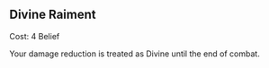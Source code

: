 ## Divine Raiment

Cost: 4 Belief

Your damage reduction is treated as Divine until the end of combat.